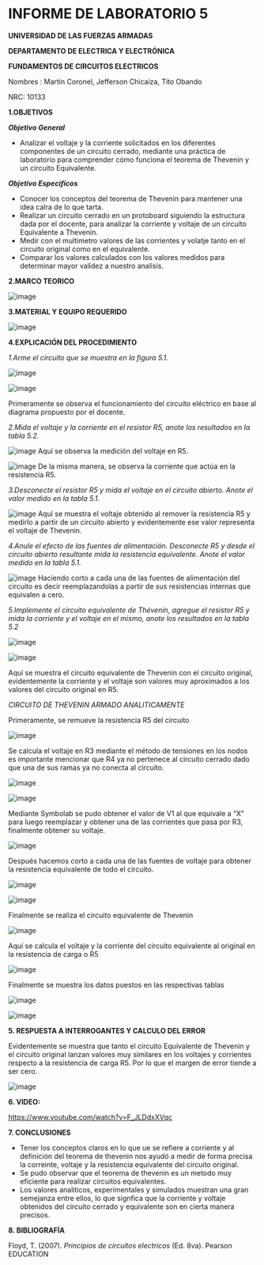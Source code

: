 # INFORME DE LABORATORIO 5

**UNIVERSIDAD DE LAS FUERZAS ARMADAS**

**DEPARTAMENTO DE ELECTRICA Y ELECTRÓNICA**

**FUNDAMENTOS DE CIRCUITOS ELECTRICOS**

Nombres : Martin Coronel, Jefferson Chicaiza, Tito Obando 

NRC: 10133

**1.OBJETIVOS**

***Objetivo General***

- Analizar el voltaje y la corriente solicitados en los diferentes componentes de un circuito cerrado, mediante una práctica de laboratorio para comprender cómo funciona el teorema de Thevenin y un circuito Equivalente. 

***Objetivo Especificos***

- Conocer los conceptos del teorema de Thevenin para mantener una idea calra de lo que tarta. 
- Realizar un circuito cerrado en un protoboard siguiendo la estructura dada por el docente, para analizar la corriente y voltaje de un circuito Equivalente a Thevenin.
- Medir  con el multimetro valores de las corrientes y volatje tanto en el circuito original como en el equivalente.  
- Comparar los valores calculados con los valores medidos para  determinar mayor validez a nuestro analisis.

**2.MARCO TEORICO**

![image](https://user-images.githubusercontent.com/94098157/149372776-f3897e7a-77c8-43ca-92af-aa8c60a54170.png)

**3.MATERIAL Y EQUIPO REQUERIDO**

![image](https://user-images.githubusercontent.com/94098157/149267370-3b8cdaf7-4598-4605-8de1-b2c4551c7b79.png)

**4.EXPLICACIÓN DEL PROCEDIMIENTO**

*1.Arme el circuito que se muestra en la figura 5.1.*

![image](https://user-images.githubusercontent.com/94098157/149267912-4a9799c3-8417-44a1-b663-91c953d5b082.png)

![image](https://user-images.githubusercontent.com/94098157/149267987-8a3f50c1-b34e-43c2-b399-4ce0955e8d4b.png)

Primeramente se observa el funcionamiento del circuito eléctrico en base al diagrama propuesto por el docente. 

*2.Mida el voltaje y la corriente en el resistor R5, anote los resultados en la tabla 5.2.*

![image](https://user-images.githubusercontent.com/94098157/149268048-c9722d84-e38e-4ae9-b652-026f6281cef6.png)
Aquí se observa la medición del voltaje en R5.

![image](https://user-images.githubusercontent.com/94098157/149268119-e30f9d9f-c6ca-485d-9a2b-780e0d8bf859.png)
De la misma manera, se observa la corriente que actúa en la resistencia R5.

*3.Desconecte el resistor R5 y mida el voltaje en el circuito abierto. Anote el valor medido en la tabla 5.1.*

![image](https://user-images.githubusercontent.com/94098157/149268247-3ddd7456-733b-4965-a172-d4fd52ee301a.png)
Aquí se muestra el voltaje obtenido al remover la resistencia R5 y medirlo a partir de un circuito abierto y evidentemente ese valor representa el voltaje de Thevenin.

*4.Anule el efecto de las fuentes de alimentación. Desconecte R5 y desde el circuito abierto resultante mida la resistencia equivalente. Anote el valor medido en la tabla 5.1.*

![image](https://user-images.githubusercontent.com/94098157/149269300-369dbb81-1b64-486c-afa6-80cb679edcc1.png)
Haciendo corto a cada una de las fuentes de alimentación del circuito es decir reemplazandolas a partir de sus resistencias internas que equivalen a cero. 

*5.Implemente el circuito equivalente de Thévenin, agregue el resistor R5 y mida la corriente y el voltaje en el mismo, anote los resultados en la tabla 5.2*

![image](https://user-images.githubusercontent.com/94098157/149268939-893da561-2816-464e-ae08-f3015baa3adb.png)

![image](https://user-images.githubusercontent.com/94098157/149268954-19c46edd-bc8b-46f1-81bd-a424f01ef984.png)

Aquí se muestra el circuito equivalente de Thevenin con el circuito original, evidentemente la corriente y el voltaje son valores muy aproximados a los valores del circuito original en R5. 

*CIRCUITO DE THEVENIN ARMADO ANALITICAMENTE* 

Primeramente, se remueve la resistencia R5 del circuito  

![image](https://user-images.githubusercontent.com/94098157/149271991-6523d72b-bd0b-4d86-9443-2d9ee658ba30.png)

Se calcula el voltaje en R3 mediante el método de tensiones en los nodos es importante mencionar que R4 ya no pertenece al circuito cerrado dado que una de sus ramas ya no conecta al circuito. 

![image](https://user-images.githubusercontent.com/94098157/149274325-2eb5461f-3696-423d-a86f-1b1f80eb2b0f.png)

![image](https://user-images.githubusercontent.com/94098157/149274450-f75675ce-ecd1-4dc8-985e-7ca38295ee00.png)

Mediante Symbolab se pudo obtener el valor de V1 al que equivale a “X” para luego reemplazar y obtener una de las corrientes que pasa por R3, finalmente obtener su voltaje. 

![image](https://user-images.githubusercontent.com/94098157/149274560-6c5dbdb9-e2e9-45d4-a061-f99001f6a6ba.png)

Después hacemos corto a cada una de las fuentes de voltaje para obtener la resistencia equivalente de todo el circuito.

![image](https://user-images.githubusercontent.com/94098157/149275362-0c57ef91-1004-41c1-8781-e45112c50167.png)

![image](https://user-images.githubusercontent.com/94098157/149275923-2bf1ccaf-8803-4467-b9ee-42af33585bd6.png)

Finalmente se realiza el circuito equivalente de Thevenin 

![image](https://user-images.githubusercontent.com/94098157/149276820-6ad33190-cae0-4def-8759-9462e2a0a219.png)

Aquí se calcula el voltaje y la corriente del circuito equivalente al original en la resistencia de carga o R5 

![image](https://user-images.githubusercontent.com/94098157/149332902-d671aa80-b9a1-484d-a655-c14dfd0ade12.png)

Finalmente se muestra los datos puestos en las respectivas tablas 

![image](https://user-images.githubusercontent.com/94098157/149340807-410898a5-19c5-4799-8c18-c9fc9d83a23d.png)

![image](https://user-images.githubusercontent.com/94098157/149340829-a35dcca5-4e4c-4ec7-9f48-7b9fb19ddb3a.png)

**5. RESPUESTA A INTERROGANTES Y CALCULO DEL ERROR**

Evidentemente se muestra que tanto el circuito Equivalente de Thevenin  y el circuito original lanzan valores muy similares en los voltajes y corrientes respecto a la resistencia de carga R5. Por lo que el margen de error tiende a ser cero. 

![image](https://user-images.githubusercontent.com/94098157/149342137-574459d1-5ca8-4523-9b67-7f4f6129e2cb.png)

**6. VIDEO:**

https://www.youtube.com/watch?v=F_JLDdxXVqc

**7. CONCLUSIONES**
- Tener los conceptos claros en lo que ue se refiere a corriente y al definición del teorema de thevenin  nos ayudó a medir de forma precisa la correinte, voltaje y la resistencia equivalente del circuito original.  
- Se pudo observar que el teorema de thevenin es un metodo muy eficiente para realizar circuitos equivalentes. 
- Los valores analiticos, experimentales y simulados muestran una gran semejanza entre ellos, lo que signfica que la corriente y voltaje obtenidos del circuito cerrado y equivalente son en cierta manera precisos.
 
**8. BIBLIOGRAFÍA**

Floyd, T. (2007). *Principios de circuitos electricos* (Ed. 8va). Pearson EDUCATION
